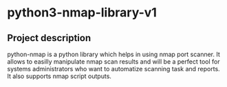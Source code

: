 # python3-nmap-library-v1
## Project description
python-nmap is a python library which helps in using nmap port scanner. It allows to easilly manipulate nmap scan results and will be a perfect tool for systems administrators who want to automatize scanning task and reports. It also supports nmap script outputs.
